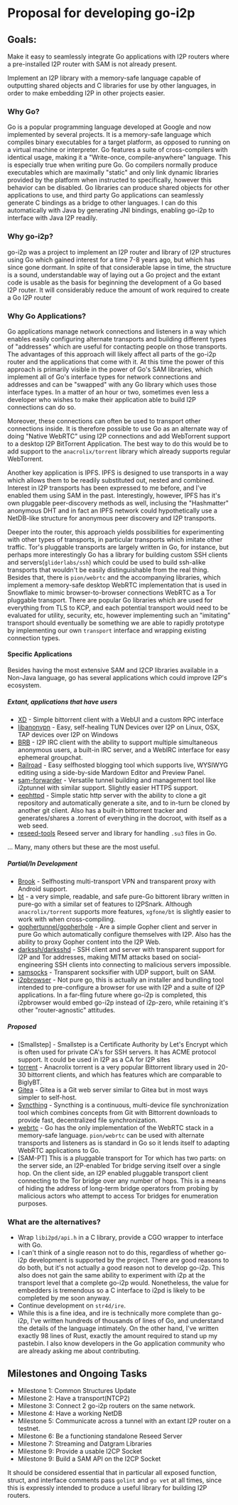 Proposal for developing go-i2p
==============================

Goals:
------

Make it easy to seamlessly integrate Go applications with I2P routers where
a pre-installed I2P router with SAM is not already present.

Implement an I2P library with a memory-safe language capable of outputting
shared objects and C libraries for use by other languages, in order to make
embedding I2P in other projects easier.

### Why Go? 

Go is a popular programming language developed at Google and now
implemented by several projects. It is a memory-safe language which compiles
binary executables for a target platform, as opposed to running on a virtual
machine or interpreter. Go features a suite of cross-compilers with identical
usage, making it a "Write-once, compile-anywhere" language. This is especially
true when writing pure Go. Go compilers normally produce executables which are
maximally "static" and only link dynamic libraries provided by the platform
when instructed to specifically, however this behavior can be disabled. Go
libraries can produce shared objects for other applications to use, and third
party Go applications can seamlessly generate C bindings as a bridge to other
languages. I can do this automatically with Java by generating JNI bindings,
enabling go-i2p to interface with Java I2P readily.

### Why go-i2p?

go-i2p was a project to implement an I2P router and library of I2P structures
using Go which gained interest for a time 7-8 years ago, but which has since
gone dormant. In spite of that considerable lapse in time, the structure is
a sound, understandable way of laying out a Go project and the extant code is
usable as the basis for beginning the development of a Go based I2P router.
It will considerably reduce the amount of work required to create a Go I2P
router

### Why Go Applications?

Go applications manage network connections and listeners in a way which
enables easily configuring alternate transports and building different types
of "addresses" which are useful for contacting people on those transports.
The advantages of this approach will likely affect all parts of the go-i2p
router and the applications that come with it. At this time the power of this
approach is primarily visible in the power of Go's SAM libraries, which
implement all of Go's interface types for network connections and addresses
and can be "swapped" with any Go library which uses those interface types.
In a matter of an hour or two, sometimes even less a developer who wishes
to make their application able to build I2P connections can do so.

Moreover, these connections can often be used to transport other connections
inside. It is therefore possible to use Go as an alternate way of doing
"Native WebRTC" using I2P connections and add WebTorrent support to a
desktop I2P BitTorrent Application. The best way to do this would be to
add support to the `anacrolix/torrent` library which already supports regular
WebTorrent.

Another key application is IPFS. IPFS is designed to use transports in a
way which allows them to be readily substituted out, nested and combined.
Interest in I2P transports has been expressed to me before, and I've enabled
them using SAM in the past. Interestingly, however, IPFS has it's own pluggable
peer-discovery methods as well, inclusing the "Hashmatter" anonymous DHT and
in fact an IPFS network could hypothetically use a NetDB-like structure for
anonymous peer discovery and I2P transports.

Deeper into the router, this approach yields possibilities for experimenting
with other types of transports, in particular transports which imitate other
traffic. Tor's pluggable transports are largely written in Go, for instance,
but perhaps more interestingly Go has a library for building custom SSH clients
and servers(`gliderlabs/ssh`) which could be used to build ssh-alike transports
that wouldn't be easily distinguishable from the real thing. Besides that,
there is `pion/webrtc` and the accompanying libraries, which implement a
memory-safe desktop WebRTC implementation that is used in Snowflake to mimic
browser-to-browser connections WebRTC as a Tor pluggable transport. There are
popular Go libraries which are used for everything from TLS to KCP, and each
potential transport would need to be evaluated for utility, security, etc,
however implementing such an "imitating" transport should eventually be
something we are able to rapidly prototype by implementing our own `transport`
interface and wrapping existing connection types.

#### Specific Applications

Besides having the most extensive SAM and I2CP libraries available in a Non-Java
language, go has several applications which could improve I2P's ecosystem.

##### Extant, applications that have users

 - [XD](https://github.com/majestrate/XD) - Simple bittorrent client with a WebUI
  and a custom RPC interface
 - [libanonvpn](https://github.com/RTradeLtd/libanonvpn) - Easy, self-healing TUN
  Devices over I2P on Linux, OSX, TAP devices over I2P on Windows
 - [BRB](https://github.com/eyedeekay/brb) - I2P IRC client with the ability to
  support multiple simultaneous anonymous users, a built-in IRC server, and a
  WebIRC interface for easy ephemeral groupchat.
 - [Railroad](https://github.com/eyedeekay/railroad) - Easy selfhosted blogging
  tool which supports live, WYSIWYG editing using a side-by-side Mardown Editor
  and Preview Panel.
 - [sam-forwarder](https://github.com/eyedeekay/sam-forwarder) - Versatile tunnel
  building and management tool like i2ptunnel with similar support. Slightly easier
  HTTPS support.
 - [eephttpd](https://github.com/eyedeekay/eephttpd) - Simple static http server
  with the ability to clone a git repository and automatically generate a site,
  and to in-turn be cloned by another git client. Also has a built-in bittorrent
  tracker and generates/shares a .torrent of everything in the docroot, with itself
  as a web seed.
 - [reseed-tools](https://i2pgit.org/idk/reseed-tools) Reseed server and library for
  handling `.su3` files in Go.

... Many, many others but these are the most useful.

##### Partial/In Development

 - [Brook](https;//github.com/txthinking/brook) - Selfhosting multi-transport VPN and
  transparent proxy with Android support.
 - [bt](https://github.com/xgfone/bt) - a very simple, readable, and safe pure-Go 
  bittorent library written in pure-go with a similar set of features to I2PSnark.
  Although `anacrolix/torrent` supports more features, `xgfone/bt` is slightly
  easier to work with when cross-compiling.
 - [gophertunnel/gopherhole](https://i2pgit.org/idk/gophertunnel) - Are a simple Gopher
  client and server in pure Go which automatically configure themselves with I2P. Also
  has the ability to proxy Gopher content into the I2P Web.
 - [darkssh/darksshd](https://github.com/eyedeekay/darkssh) - SSH client and server
  with transparent support for I2P and Tor addresses, making MITM attacks based on
  social-engineering SSH clients into connecting to malicious servers impossible.
 - [samsocks](https://github.com/eyedeekay/samsocks) - Transparent socksifier with UDP
  support, built on SAM.
 - [i2pbrowser](https://github.com/eyedeekay/i2pbrowser) - Not pure go, this is
  actually an installer and bundling tool intended to pre-configure a browser
  for use with I2P and a suite of I2P applications. In a far-fling future where
  go-i2p is completed, this i2pbrowser would embed go-i2p instead of i2p-zero,
  while retaining it's other "router-agnostic" attitudes.

##### Proposed

 - [Smallstep] - Smallstep is a Certificate Authority by Let's Encrypt which is often
  used for private CA's for SSH servers. It has ACME protocol support. It could be used
  in I2P as a CA for I2P sites
 - [torrent](https://github.com/anacrolix/torrent) - Anacrolix torrent is a very popular
  Bittorrent library used in 20-30 bittorrent clients, and which has features which are
  comparable to BiglyBT.
 - [Gitea](https://github.com/gitea/gitea) - Gitea is a Git web server similar to Gitea
  but in most ways simpler to self-host.
 - [Syncthing](https://github.com/syncthing/syncthing) - Syncthing is a continuous,
  multi-device file synchronization tool which combines concepts from Git with Bittorrent
  downloads to provide fast, decentralized file synchronization.
 - [webrtc](https://github.com/pion/webrtc) - Go has the only implementation of the WebRTC
  stack in a memory-safe language. `pion/webrtc` can be used with alternate transports and
  listeners as is standard in Go so it lends itself to adapting WebRTC applications to Go.
 - [SAM-PT] This is a pluggable transport for Tor which has two parts: on the server side,
  an I2P-enabled Tor bridge serving itself over a single hop. On the client side, an I2P
  enabled pluggable transport client connecting to the Tor bridge over any number of hops.
  This is a means of hiding the address of long-term bridge operators from probing by
  malicious actors who attempt to access Tor bridges for enumeration purposes.

### What are the alternatives?


 - Wrap `libi2pd/api.h` in a C library, provide a CGO wrapper to interface with Go.
  - I can't think of a single reason not to do this, regardless of whether go-i2p
   development is supported by the project. There are good reasons to do both, but
   it's not actually a good reason not to develop go-i2p. This also does not gain the same
   ability to experiment with i2p at the transport level that a complete go-i2p would.
   Nonetheless, the value for embedders is tremendous so a C interface to i2pd is likely
   to be completed by me soon anyway.
 - Continue development on `str4d/ire`.
  - While this is a fine idea, and ire is technically more complete than go-i2p,
   I've written hundreds of thousands of lines of Go, and understand the details of
   the language intimately. On the other hand, I've written exactly 98 lines of Rust,
   exactly the amount required to stand up my pastebin. I also know developers in the
   Go application community who are already asking me about contributing.

Milestones and Ongoing Tasks
----------------------------

 - Milestone 1: Common Structures Update
 - Milestone 2: Have a transport(NTCP2)
 - Milestone 3: Connect 2 go-i2p routers on the same network.
 - Milestone 4: Have a working NetDB
 - Milestone 5: Communicate across a tunnel with an extant I2P router on a testnet.
 - Milestone 6: Be a functioning standalone Reseed Server
 - Milestone 7: Streaming and Datgram Libraries
 - Milestone 9: Provide a usable I2CP Socket
 - Milestone 9: Build a SAM API on the I2CP Socket

It should be considered essential that in particular all exposed function, struct, and
interface comments pass `golint` and `go vet` at all times, since this is expressly intended
to produce a useful library for building I2P routers.